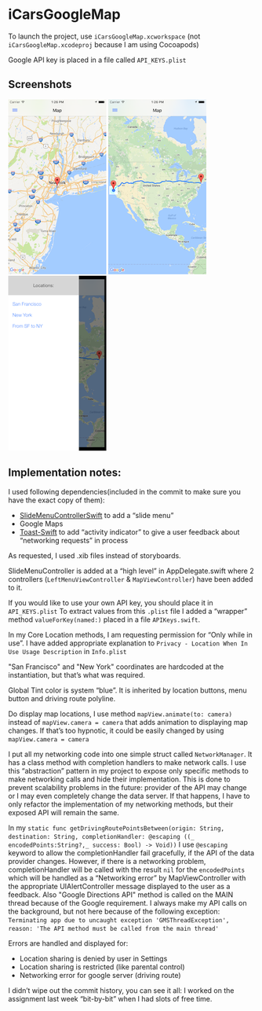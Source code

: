 # iCarsGoogleMap

To launch the project, use `iCarsGoogleMap.xcworkspace`
(not `iCarsGoogleMap.xcodeproj` because I am using Cocoapods)

Google API key is placed in a file called `API_KEYS.plist`

## Screenshots
![screenshot1](/screenshots/screen1.png "screenshot1")
![screenshot2](/screenshots/screen2.png "screenshot2")
![screenshot3](/screenshots/screen3.png "screenshot3")

## Implementation notes:

I used following dependencies(included in the commit to make sure you have the exact copy of them):
- [SlideMenuControllerSwift](https://github.com/dekatotoro/SlideMenuControllerSwift) to add a “slide menu”
- Google Maps
- [Toast-Swift](https://github.com/scalessec/Toast-Swift) to add “activity indicator” to give a user feedback about “networking requests” in process


As requested, I used .xib files instead of storyboards.

SlideMenuController is added at a “high level” in AppDelegate.swift where 2 controllers (`LeftMenuViewController` & `MapViewController`) have been added to it.

If you would like to use your own API key, you should place it in `API_KEYS.plist`
To extract values from this `.plist` file I added a “wrapper” method `valueForKey(named:)`  placed in a file `APIKeys.swift`.

In my Core Location methods, I am requesting permission for “Only while in use”. I have added appropriate explanation to `Privacy - Location When In Use Usage Description` in `Info.plist`

"San Francisco" and "New York" coordinates are hardcoded at the instantiation, but that’s what was required.

Global Tint color is system “blue”. It is inherited by location buttons, menu button and driving route polyline.

Do display map locations, I use method `mapView.animate(to: camera)` instead of  `mapView.camera = camera` that adds animation to displaying map changes. If that’s too hypnotic, it could be easily changed by using `mapView.camera = camera`

I put all my networking code into one simple struct called `NetworkManager`. It has a class method with completion handlers to make network calls. I use this “abstraction” pattern in my project to expose only specific methods to make networking calls and hide their implementation.
This is done to prevent scalability problems in the future: provider of the API may change or I may even completely change the data server. If that happens, I have to only refactor the implementation of my networking methods, but their exposed API will remain the same.

In my `static func getDrivingRoutePointsBetween(origin: String, destination: String, completionHandler: @escaping ((_ encodedPoints:String?,_ success: Bool) -> Void))`
I use `@escaping` keyword to allow the completionHandler fail gracefully, if the API of the data provider changes.
However, if there is a networking problem, completionHandler will be called with the result `nil` for the `encodedPoints` which will be handled as a “Networking error” by MapViewController with the appropriate UIAlertController message displayed to the user as a feedback.
Also "Google Directions API" method is called on the MAIN thread because of the Google requirement. I always make my API calls on the background, but not here because of the following exception: `Terminating app due to uncaught exception 'GMSThreadException', reason: 'The API method must be called from the main thread'`

Errors are handled and displayed for:
- Location sharing is denied by user in Settings
- Location sharing is restricted (like parental control)
- Networking error for google server (driving route)

I didn’t wipe out the commit history, you can see it all: I worked on the assignment last week “bit-by-bit” when I had slots of free time.

